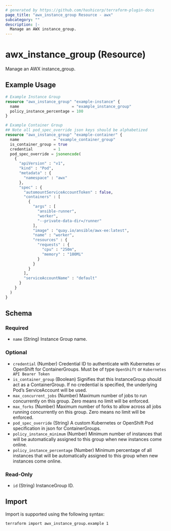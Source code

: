 ```yaml
---
# generated by https://github.com/hashicorp/terraform-plugin-docs
page_title: "awx_instance_group Resource - awx"
subcategory: ""
description: |-
  Manage an AWX instance_group.
---
```


# awx_instance_group (Resource)

Manage an AWX instance_group.

## Example Usage

```terraform
# Example Instance Group
resource "awx_instance_group" "example-instance" {
  name                       = "example_instance_group"
  policy_instance_percentage = 100
}

# Example Container Group
## Note all pod_spec_override json keys should be alphabetized
resource "awx_instance_group" "example-container" {
  name               = "example_container_group"
  is_container_group = true
  credential         = 1
  pod_spec_override = jsonencode(
    {
      "apiVersion" : "v1",
      "kind" : "Pod",
      "metadata" : {
        "namespace" : "awx"
      },
      "spec" : {
        "automountServiceAccountToken" : false,
        "containers" : [
          {
            "args" : [
              "ansible-runner",
              "worker",
              "--private-data-dir=/runner"
            ],
            "image" : "quay.io/ansible/awx-ee:latest",
            "name" : "worker",
            "resources" : {
              "requests" : {
                "cpu" : "250m",
                "memory" : "100Mi"
              }
            }
          }
        ],
        "serviceAccountName" : "default"
      }
    }
  )
}
```

<!-- schema generated by tfplugindocs -->
## Schema

### Required

- `name` (String) Instance Group name.

### Optional

- `credential` (Number) Credential ID to authenticate with Kubernetes or OpenShift for ContainerGroups. Must be of type `OpenShift` or `Kubernetes API Bearer Token`
- `is_container_group` (Boolean) Signifies that this InstanceGroup should act as a ContainerGroup. If no credential is specified, the underlying Pod’s ServiceAccount will be used.
- `max_concurrent_jobs` (Number) Maximum number of jobs to run concurrently on this group. Zero means no limit will be enforced.
- `max_forks` (Number) Maximum number of forks to allow across all jobs running concurrently on this group. Zero means no limit will be enforced.
- `pod_spec_override` (String) A custom Kubernetes or OpenShift Pod specification in json for ContainerGroups.
- `policy_instance_minimum` (Number) Minimum number of instances that will be automatically assigned to this group when new instances come online.
- `policy_instance_percentage` (Number) Minimum percentage of all instances that will be automatically assigned to this group when new instances come online.

### Read-Only

- `id` (String) InstanceGroup ID.

## Import

Import is supported using the following syntax:

```shell
terraform import awx_instance_group.example 1
```
